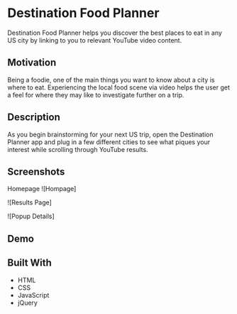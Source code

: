 # Destination Food Planner
Destination Food Planner helps you discover the best places to eat in any US city by linking to you to relevant YouTube video content.

## Motivation
Being a foodie, one of the main things you want to know about a city is where to eat. 
Experiencing the local food scene via video helps the user get a feel for where they may like to investigate further on a trip.

## Description
As you begin brainstorming for your next US trip, open the Destination Planner app and plug in a few different cities to 
see what piques your interest while scrolling through YouTube results.

## Screenshots
Homepage
![Hompage]

![Results Page]

![Popup Details]

## Demo

## Built With
- HTML
- CSS
- JavaScript
- jQuery
